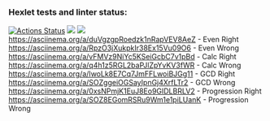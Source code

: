 ### Hexlet tests and linter status:
[![Actions Status](https://github.com/Loknaset/java-project-61/workflows/hexlet-check/badge.svg)](https://github.com/Loknaset/java-project-61/actions)
<a href="https://codeclimate.com/github/Loknaset/java-project-61/maintainability"><img src="https://api.codeclimate.com/v1/badges/594584af21b83155e908/maintainability" /></a>
<a href="https://codeclimate.com/github/Loknaset/java-project-61/test_coverage"><img src="https://api.codeclimate.com/v1/badges/594584af21b83155e908/test_coverage" /></a>
https://asciinema.org/a/duVgzgpRoedzk1nRapVEV8AeZ - Even Right
https://asciinema.org/a/RpzO3jXukpkIr38Ex15Vu09O6 - Even Wrong
https://asciinema.org/a/vFMVz9NiYc5KSeiGcbC7v1pBd - Calc Right
https://asciinema.org/a/q4h1z5RGL2baPJlZpYvKV3fWR - Calc Wrong
https://asciinema.org/a/IwoLk8E7Cq7JmFFLwoiBJGg11 - GCD Right
https://asciinema.org/a/SOZggeiOGSayIpnGj4XrfLTr2 - GCD Wrong
https://asciinema.org/a/0xsNPmjK1EuJ8Eo9GIDLBRLV2 - Progression Right
https://asciinema.org/a/SOZ8EGomRSRu9Wm1e1piLUanK - Progression Wrong
